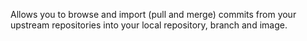 Allows you to browse and import (pull and merge) commits from your upstream repositories into your local repository, branch and image.